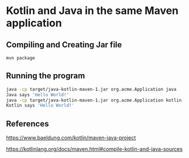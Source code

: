 # Kotlin and Java in the same Maven application

## Compiling and Creating Jar file

`mvn package`

## Running the program

```sh
java -cp target/java-kotlin-maven-1.jar org.acme.Application java
Java says 'Hello World!'
java -cp target/java-kotlin-maven-1.jar org.acme.Application kotlin
Kotlin says 'Hello World!'
```

## References

https://www.baeldung.com/kotlin/maven-java-project

https://kotlinlang.org/docs/maven.html#compile-kotlin-and-java-sources
